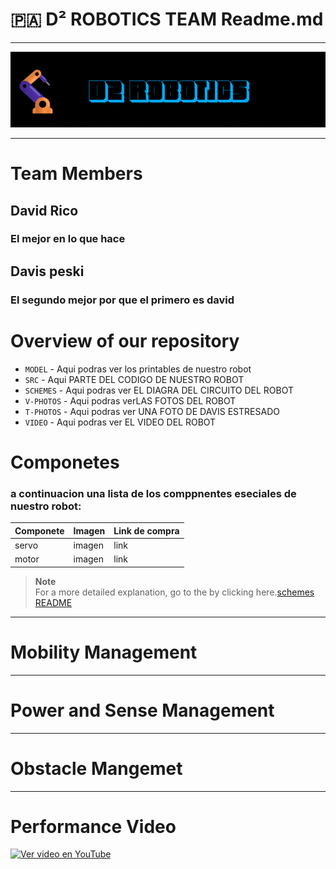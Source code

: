 # 🇵🇦 D² ROBOTICS TEAM Readme.md

---
<p align="center">
  <img src="./D2%20ROBOTICS.gif" alt="D2 ROBOTICS banner">
</p>

---

# Team Members

## David Rico
### El mejor en lo que hace
## Davis peski
### El segundo mejor por que el primero es david


# Overview of our repository
- `MODEL` - Aqui podras ver los printables de nuestro robot
- `SRC` - Aqui PARTE DEL CODIGO DE NUESTRO ROBOT
- `SCHEMES` - Aqui podras ver EL DIAGRA DEL CIRCUITO DEL ROBOT
- `V-PHOTOS` - Aqui podras verLAS FOTOS DEL ROBOT
- `T-PHOTOS` - Aqui podras ver  UNA FOTO DE DAVIS ESTRESADO
- `VIDEO` - Aqui podras ver EL VIDEO DEL ROBOT

# Componetes
### a continuacion una lista de los comppnentes eseciales de nuestro robot:
| Componete | Imagen | Link  de compra |
|--------------|--------------|--------------|
| servo | imagen | link |
| motor|imagen | link |

> **Note**  
> For a more detailed explanation, go to the  by clicking here.[schemes README](./path/to/SCHEMES/README.md)

---
# Mobility Management

---
# Power and Sense Management

---
# Obstacle Mangemet

---
# Performance Video
[![Ver video en YouTube](https://img.youtube.com/vi/tiNviJJKHCc/0.jpg)](https://www.youtube.com/watch?v=tiNviJJKHCc)

 
  
